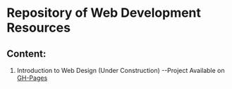 
# Repository of Web Development Resources

## Content:
1. Introduction to Web Design (Under Construction)
--Project Available on <a href="https://mistermoody.github.io/webdesign.html">GH-Pages</a>
<!--2. (Coming Soon)-->
<!--3. (Coming Soon)-->

